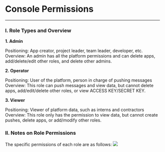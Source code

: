 ﻿# Console Permissions 
-------------
### I. Role Types and Overview
__1. Admin__

Positioning: App creator, project leader, team leader, developer, etc. <br>Overview: An admin has all the platform permissions and can delete apps, add/delete/edit other roles, and delete other admins.


__2. Operator__

Positioning: User of the platform, person in charge of pushing messages <br>Overview: This role can push messages and view data, but cannot delete apps, add/edit/delete other roles, or view ACCESS KEY/SECRET KEY.

__3. Viewer__

Positioning: Viewer of platform data, such as interns and contractors <br>Overview: This role only has the permission to view data, but cannot create pushes, delete apps, or add/modify other roles.
### II. Notes on Role Permissions
The specific permissions of each role are as follows:
![](/assets/权限表.png)

